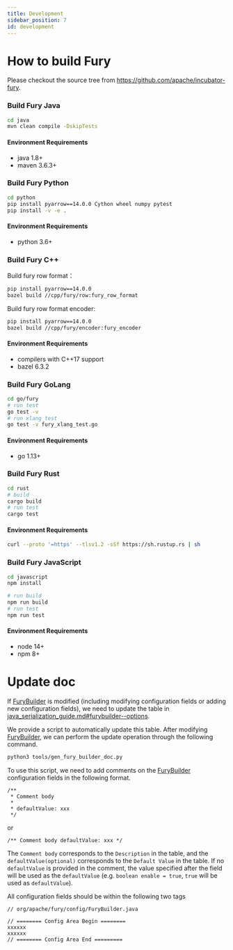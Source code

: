 ```yaml
---
title: Development
sidebar_position: 7
id: development
---
```


# How to build Fury

Please checkout the source tree from https://github.com/apache/incubator-fury.

### Build Fury Java

```bash
cd java
mvn clean compile -DskipTests
```

#### Environment Requirements

- java 1.8+
- maven 3.6.3+

### Build Fury Python

```bash
cd python
pip install pyarrow==14.0.0 Cython wheel numpy pytest
pip install -v -e .
```

#### Environment Requirements

- python 3.6+

### Build Fury C++

Build fury row format：

```bash
pip install pyarrow==14.0.0
bazel build //cpp/fury/row:fury_row_format
```

Build fury row format encoder:

```bash
pip install pyarrow==14.0.0
bazel build //cpp/fury/encoder:fury_encoder
```

#### Environment Requirements

- compilers with C++17 support
- bazel 6.3.2

### Build Fury GoLang

```bash
cd go/fury
# run test
go test -v
# run xlang test
go test -v fury_xlang_test.go
```

#### Environment Requirements

- go 1.13+

### Build Fury Rust

```bash
cd rust
# build
cargo build
# run test
cargo test
```

#### Environment Requirements

```bash
curl --proto '=https' --tlsv1.2 -sSf https://sh.rustup.rs | sh
```

### Build Fury JavaScript

```bash
cd javascript
npm install

# run build
npm run build
# run test
npm run test
```

#### Environment Requirements

- node 14+
- npm 8+

# Update doc

If [FuryBuilder](https://github.com/apache/incubator-fury/blob/main/java/fury-core/src/main/java/org/apache/fury/config/FuryBuilder.java) is modified (including modifying configuration fields or adding new configuration fields), we need to update the table in [java_serialization_guide.md#furybuilder--options](https://github.com/apache/incubator-fury/blob/main/docs/guide/java_serialization_guide.md#furybuilder--options).

We provide a script to automatically update this table. After modifying [FuryBuilder](https://github.com/apache/incubator-fury/blob/main/java/fury-core/src/main/java/org/apache/fury/config/FuryBuilder.java), we can perform the update operation through the following command.

```bash
python3 tools/gen_fury_builder_doc.py
```

To use this script, we need to add comments on the [FuryBuilder](https://github.com/apache/incubator-fury/blob/main/java/fury-core/src/main/java/org/apache/fury/config/FuryBuilder.java) configuration fields in the following format.

```
/**
 * Comment body
 *
 * defaultValue: xxx
 */
```
or
```
/** Comment body defaultValue: xxx */
```

The `Comment body` corresponds to the `Description` in the table, and the `defaultValue(optional)` corresponds to the `Default Value` in the table. If no `defaultValue` is provided in the comment, the value specified after the field will be used as the `defaultValue` (e.g. `boolean enable = true`, `true` will be used as `defaultValue`).

All configuration fields should be within the following two tags

```
// org/apache/fury/config/FuryBuilder.java

// ======== Config Area Begin ========
xxxxxx
xxxxxx
// ======== Config Area End =========
```
